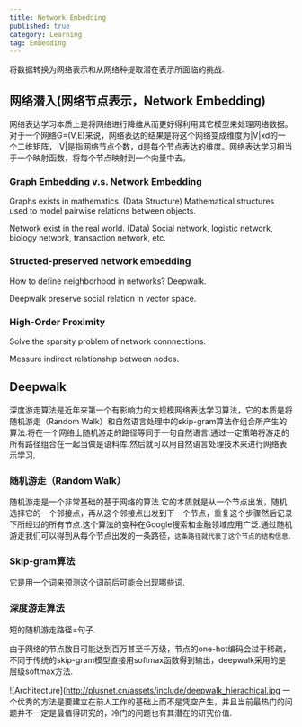 ```yaml
---
title: Network Embedding
published: true
category: Learning
tag: Embedding 
---
```


将数据转换为网络表示和从网络种提取潜在表示所面临的挑战.

## 网络潜入(网络节点表示，Network Embedding)

网络表达学习本质上是将网络进行降维从而更好得利用其它模型来处理网络数据。对于一个网络G=(V,E)来说，网络表达的结果是将这个网络变成维度为|V|xd的一个二维矩阵，|V|是指网络节点个数，d是每个节点表达的维度。网络表达学习相当于一个映射函数，将每个节点映射到一个向量中去。


### Graph Embedding v.s. Network Embedding

Graphs exists in mathematics. (Data Structure)
Mathematical structures used to model pairwise relations between objects.

Network exist in the real world. (Data)
Social network, logistic network, biology network, transaction network, etc.

### Structed-preserved network embedding

How to define neighborhood in networks? Deepwalk.

Deepwalk preserve social relation in vector space.

### High-Order Proximity

Solve the sparsity problem of network connnections.

Measure indirect relationship between nodes.

## Deepwalk

 深度游走算法是近年来第一个有影响力的大规模网络表达学习算法，它的本质是将随机游走（Random Walk）和自然语言处理中的skip-gram算法作组合所产生的算法.将在一个网络上随机游走的路径等同于一句自然语言.通过一定策略将游走的所有路径组合在一起当做是语料库.然后就可以用自然语言处理技术来进行网络表示学习.

### 随机游走（Random Walk）

随机游走是一个非常基础的基于网络的算法.它的本质就是从一个节点出发，随机选择它的一个邻接点，再从这个邻接点出发到下一个节点，重复这个步骤然后记录下所经过的所有节点.这个算法的变种在Google搜索和金融领域应用广泛.通过随机游走我们可以得到从每个节点出发的一条路径，`这条路径就代表了这个节点的结构信息`.

### Skip-gram算法

它是用一个词来预测这个词前后可能会出现哪些词.

### 深度游走算法

短的随机游走路径=句子.

由于网络的节点数目可能达到百万甚至千万级，节点的one-hot编码会过于稀疏，不同于传统的skip-gram模型直接用softmax函数得到输出，deepwalk采用的是层级softmax方法.

![Architecture](http://plusnet.cn/assets/include/deepwalk_hierachical.jpg
一个优秀的方法是要建立在前人工作的基础上而不是凭空产生，并且当前最热门的问题并不一定是最值得研究的，冷门的问题也有其潜在的研究价值.
